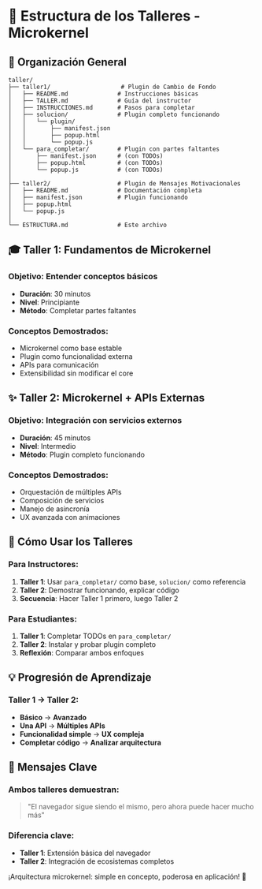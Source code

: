 # 📁 Estructura de los Talleres - Microkernel

## 🎯 Organización General

```
taller/
├── taller1/                    # Plugin de Cambio de Fondo
│   ├── README.md              # Instrucciones básicas
│   ├── TALLER.md              # Guía del instructor  
│   ├── INSTRUCCIONES.md       # Pasos para completar
│   ├── solucion/              # Plugin completo funcionando
│   │   └── plugin/
│   │       ├── manifest.json
│   │       ├── popup.html
│   │       └── popup.js
│   └── para_completar/        # Plugin con partes faltantes
│       ├── manifest.json      # (con TODOs)
│       ├── popup.html         # (con TODOs)
│       └── popup.js           # (con TODOs)
│
├── taller2/                   # Plugin de Mensajes Motivacionales
│   ├── README.md              # Documentación completa
│   ├── manifest.json          # Plugin funcionando
│   ├── popup.html
│   └── popup.js
│
└── ESTRUCTURA.md              # Este archivo
```

## 🎓 Taller 1: Fundamentos de Microkernel

### **Objetivo**: Entender conceptos básicos
- **Duración**: 30 minutos
- **Nivel**: Principiante
- **Método**: Completar partes faltantes

### **Conceptos Demostrados**:
- Microkernel como base estable
- Plugin como funcionalidad externa
- APIs para comunicación
- Extensibilidad sin modificar el core

## ✨ Taller 2: Microkernel + APIs Externas

### **Objetivo**: Integración con servicios externos
- **Duración**: 45 minutos  
- **Nivel**: Intermedio
- **Método**: Plugin completo funcionando

### **Conceptos Demostrados**:
- Orquestación de múltiples APIs
- Composición de servicios
- Manejo de asincronía
- UX avanzada con animaciones

## 🚀 Cómo Usar los Talleres

### **Para Instructores**:
1. **Taller 1**: Usar `para_completar/` como base, `solucion/` como referencia
2. **Taller 2**: Demostrar funcionando, explicar código
3. **Secuencia**: Hacer Taller 1 primero, luego Taller 2

### **Para Estudiantes**:
1. **Taller 1**: Completar TODOs en `para_completar/`
2. **Taller 2**: Instalar y probar plugin completo
3. **Reflexión**: Comparar ambos enfoques

## 💡 Progresión de Aprendizaje

### **Taller 1 → Taller 2**:
- **Básico** → **Avanzado**
- **Una API** → **Múltiples APIs**  
- **Funcionalidad simple** → **UX compleja**
- **Completar código** → **Analizar arquitectura**

## 🎯 Mensajes Clave

### **Ambos talleres demuestran**:
> "El navegador sigue siendo el mismo, pero ahora puede hacer mucho más"

### **Diferencia clave**:
- **Taller 1**: Extensión básica del navegador
- **Taller 2**: Integración de ecosistemas completos

¡Arquitectura microkernel: simple en concepto, poderosa en aplicación! 🌟
